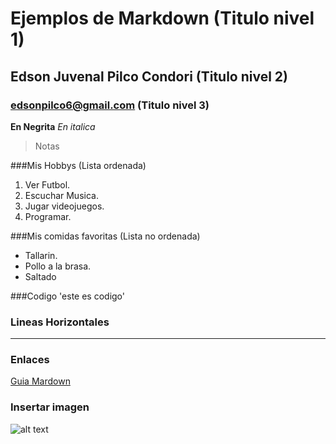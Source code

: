 # Ejemplos de Markdown (Titulo nivel 1)
## Edson Juvenal Pilco Condori (Titulo nivel 2)
### edsonpilco6@gmail.com (Titulo nivel 3)
**En Negrita**
*En italica*
>Notas

###Mis Hobbys (Lista ordenada)
1. Ver Futbol.
2. Escuchar Musica.
3. Jugar videojuegos.
4. Programar.

###Mis comidas favoritas (Lista no ordenada)
- Tallarin.
- Pollo a la brasa.
- Saltado

###Codigo
'este es codigo'

### Lineas Horizontales
---
### Enlaces 
[Guia Mardown](https://www.markdownguide.org)

### Insertar imagen
![alt text](https://static.nationalgeographic.es/files/styles/image_3200/public/75552.ngsversion.1422285553360.webp?w=1023&h=682&q=100)
